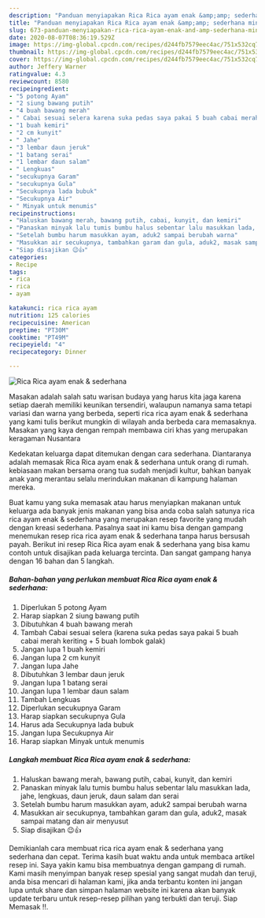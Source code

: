 ```yaml
---
description: "Panduan menyiapakan Rica Rica ayam enak &amp;amp; sederhana minggu ini"
title: "Panduan menyiapakan Rica Rica ayam enak &amp;amp; sederhana minggu ini"
slug: 673-panduan-menyiapakan-rica-rica-ayam-enak-and-amp-sederhana-minggu-ini
date: 2020-08-07T08:36:19.529Z
image: https://img-global.cpcdn.com/recipes/d244fb7579eec4ac/751x532cq70/rica-rica-ayam-enak-sederhana-foto-resep-utama.jpg
thumbnail: https://img-global.cpcdn.com/recipes/d244fb7579eec4ac/751x532cq70/rica-rica-ayam-enak-sederhana-foto-resep-utama.jpg
cover: https://img-global.cpcdn.com/recipes/d244fb7579eec4ac/751x532cq70/rica-rica-ayam-enak-sederhana-foto-resep-utama.jpg
author: Jeffery Warner
ratingvalue: 4.3
reviewcount: 8580
recipeingredient:
- "5 potong Ayam"
- "2 siung bawang putih"
- "4 buah bawang merah"
- " Cabai sesuai selera karena suka pedas saya pakai 5 buah cabai merah keriting  5 buah lombok galak"
- "1 buah kemiri"
- "2 cm kunyit"
- " Jahe"
- "3 lembar daun jeruk"
- "1 batang serai"
- "1 lembar daun salam"
- " Lengkuas"
- "secukupnya Garam"
- "secukupnya Gula"
- "Secukupnya lada bubuk"
- "Secukupnya Air"
- " Minyak untuk menumis"
recipeinstructions:
- "Haluskan bawang merah, bawang putih, cabai, kunyit, dan kemiri"
- "Panaskan minyak lalu tumis bumbu halus sebentar lalu masukkan lada, jahe, lengkuas, daun jeruk, daun salam dan serai"
- "Setelah bumbu harum masukkan ayam, aduk2 sampai berubah warna"
- "Masukkan air secukupnya, tambahkan garam dan gula, aduk2, masak sampai matang dan air menyusut"
- "Siap disajikan 😉👍"
categories:
- Recipe
tags:
- rica
- rica
- ayam

katakunci: rica rica ayam 
nutrition: 125 calories
recipecuisine: American
preptime: "PT30M"
cooktime: "PT49M"
recipeyield: "4"
recipecategory: Dinner

---
```



![Rica Rica ayam enak &amp; sederhana](https://img-global.cpcdn.com/recipes/d244fb7579eec4ac/751x532cq70/rica-rica-ayam-enak-sederhana-foto-resep-utama.jpg)

Masakan adalah salah satu warisan budaya yang harus kita jaga karena setiap daerah memiliki keunikan tersendiri, walaupun namanya sama tetapi variasi dan warna yang berbeda, seperti rica rica ayam enak &amp; sederhana yang kami tulis berikut mungkin di wilayah anda berbeda cara memasaknya. Masakan yang kaya dengan rempah membawa ciri khas yang merupakan keragaman Nusantara



Kedekatan keluarga dapat ditemukan dengan cara sederhana. Diantaranya adalah memasak Rica Rica ayam enak &amp; sederhana untuk orang di rumah. kebiasaan makan bersama orang tua sudah menjadi kultur, bahkan banyak anak yang merantau selalu merindukan makanan di kampung halaman mereka.

Buat kamu yang suka memasak atau harus menyiapkan makanan untuk keluarga ada banyak jenis makanan yang bisa anda coba salah satunya rica rica ayam enak &amp; sederhana yang merupakan resep favorite yang mudah dengan kreasi sederhana. Pasalnya saat ini kamu bisa dengan gampang menemukan resep rica rica ayam enak &amp; sederhana tanpa harus bersusah payah.
Berikut ini resep Rica Rica ayam enak &amp; sederhana yang bisa kamu contoh untuk disajikan pada keluarga tercinta. Dan sangat gampang hanya dengan 16 bahan dan 5 langkah.


<!--inarticleads1-->

##### Bahan-bahan yang perlukan membuat Rica Rica ayam enak &amp; sederhana:

1. Diperlukan 5 potong Ayam
1. Harap siapkan 2 siung bawang putih
1. Dibutuhkan 4 buah bawang merah
1. Tambah  Cabai sesuai selera (karena suka pedas saya pakai 5 buah cabai merah keriting + 5 buah lombok galak)
1. Jangan lupa 1 buah kemiri
1. Jangan lupa 2 cm kunyit
1. Jangan lupa  Jahe
1. Dibutuhkan 3 lembar daun jeruk
1. Jangan lupa 1 batang serai
1. Jangan lupa 1 lembar daun salam
1. Tambah  Lengkuas
1. Diperlukan secukupnya Garam
1. Harap siapkan secukupnya Gula
1. Harus ada Secukupnya lada bubuk
1. Jangan lupa Secukupnya Air
1. Harap siapkan  Minyak untuk menumis




<!--inarticleads2-->

##### Langkah membuat  Rica Rica ayam enak &amp; sederhana:

1. Haluskan bawang merah, bawang putih, cabai, kunyit, dan kemiri
1. Panaskan minyak lalu tumis bumbu halus sebentar lalu masukkan lada, jahe, lengkuas, daun jeruk, daun salam dan serai
1. Setelah bumbu harum masukkan ayam, aduk2 sampai berubah warna
1. Masukkan air secukupnya, tambahkan garam dan gula, aduk2, masak sampai matang dan air menyusut
1. Siap disajikan 😉👍




Demikianlah cara membuat rica rica ayam enak &amp; sederhana yang sederhana dan cepat. Terima kasih buat waktu anda untuk membaca artikel resep ini. Saya yakin kamu bisa membuatnya dengan gampang di rumah. Kami masih menyimpan banyak resep spesial yang sangat mudah dan teruji, anda bisa mencari di halaman kami, jika anda terbantu konten ini jangan lupa untuk share dan simpan halaman website ini karena akan banyak update terbaru untuk resep-resep pilihan yang terbukti dan teruji. Siap Memasak !!. 

